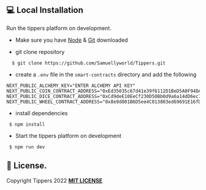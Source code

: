 ## 💻 Local Installation

Run the tippers platform on development.

- Make sure you have [Node](https://nodejs.org/en/download/) & [Git](https://git-scm.com/downloads) downloaded

* git clone repository

```
  $ git clone https://github.com/Samuellyworld/Tippers.git
```

- create a `.env` file in the `smart-contracts` directory and add the following 

```
NEXT_PUBLIC_ALCHEMY_KEY="ENTER ALCHEMY API KEY"
NEXT_PUBLIC_COIN_CONTRACT_ADDRESS="0xEd35035c67d41e39f6112D1BeD5A0F94DA311D68"
NEXT_PUBLIC_DICE_CONTRACT_ADDRESS="0xCd9deE10EeCf230D50Bb0d9a6a14dD6ec754EB3e"
NEXT_PUBLIC_WHEEL_CONTRACT_ADDRESS="0x8e9d001B6D5ee4C013803ed69691E16fDa25227D"
```

- install dependencies 
```
 $ npm install
```
- Start the tippers platform on development

```
 $ npm run dev
```

## 🪪 License.
Copyright Tippers 2022 [**MIT LICENSE**](https://github.com/Samuellyworld/Tippers/blob/main/LICENSE)
